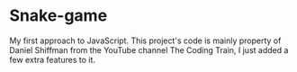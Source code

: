 # Snake-game
My first approach to JavaScript.
This project's code is mainly property of Daniel Shiffman from the YouTube channel The Coding Train, I just added a few extra features to it.
